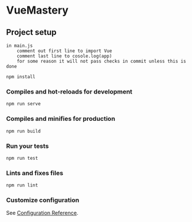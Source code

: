 # VueMastery

## Project setup
```
in main.js
    comment out first line to import Vue
    comment last line to cosole.log(app)
    for some reason it will not pass checks in commit unless this is done

npm install
```

### Compiles and hot-reloads for development
```
npm run serve
```

### Compiles and minifies for production
```
npm run build
```

### Run your tests
```
npm run test
```

### Lints and fixes files
```
npm run lint
```

### Customize configuration
See [Configuration Reference](https://cli.vuejs.org/config/).
